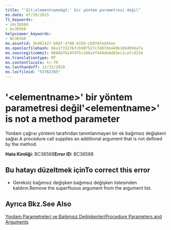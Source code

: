 ```yaml
---
title: "'&lt;elementname&gt;' bir yöntem parametresi değil"
ms.date: 07/20/2015
f1_keywords:
- vbc36568
- bc36568
helpviewer_keywords:
- BC36568
ms.assetid: 3b40142f-b66f-4788-b156-cb97dfed45ee
ms.openlocfilehash: 66a1f15276fcb907527c7487bb449b186d09da7a
ms.sourcegitcommit: 0888d7b24f475c346a3f444de8d83ec1ca7cd234
ms.translationtype: MT
ms.contentlocale: tr-TR
ms.lasthandoff: 12/22/2018
ms.locfileid: "53762765"
---
```

# <a name="ltelementnamegt-is-not-a-method-parameter"></a><span data-ttu-id="b854c-102">'&lt;elementname&gt;' bir yöntem parametresi değil</span><span class="sxs-lookup"><span data-stu-id="b854c-102">'&lt;elementname&gt;' is not a method parameter</span></span>
<span data-ttu-id="b854c-103">Yordam çağrısı yöntemi tarafından tanımlanmayan bir ek bağımsız değişkeni sağlar.</span><span class="sxs-lookup"><span data-stu-id="b854c-103">A procedure call supplies an additional argument that is not defined by the method.</span></span>  
  
 <span data-ttu-id="b854c-104">**Hata Kimliği:** BC36568</span><span class="sxs-lookup"><span data-stu-id="b854c-104">**Error ID:** BC36568</span></span>  
  
## <a name="to-correct-this-error"></a><span data-ttu-id="b854c-105">Bu hatayı düzeltmek için</span><span class="sxs-lookup"><span data-stu-id="b854c-105">To correct this error</span></span>  
  
-   <span data-ttu-id="b854c-106">Gereksiz bağımsız değişken bağımsız değişken listesinden kaldırın.</span><span class="sxs-lookup"><span data-stu-id="b854c-106">Remove the superfluous argument from the argument list.</span></span>  
  
## <a name="see-also"></a><span data-ttu-id="b854c-107">Ayrıca Bkz.</span><span class="sxs-lookup"><span data-stu-id="b854c-107">See Also</span></span>  
 [<span data-ttu-id="b854c-108">Yordam Parametreleri ve Bağımsız Değişkenleri</span><span class="sxs-lookup"><span data-stu-id="b854c-108">Procedure Parameters and Arguments</span></span>](../../visual-basic/programming-guide/language-features/procedures/procedure-parameters-and-arguments.md)  

